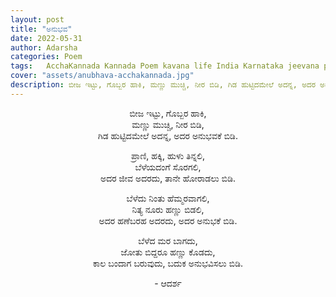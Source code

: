 ```yaml
---
layout: post
title: "ಅನುಭವ"
date: 2022-05-31
author: Adarsha
categories: Poem
tags:	AcchaKannada Kannada Poem kavana life India Karnataka jeevana philosophy heart manassu kavana poem
cover: "assets/anubhava-acchakannada.jpg"
description: ಬೀಜ ಇಟ್ಟು, ಗೊಬ್ಬರ ಹಾಕಿ, ಮಣ್ಣು ಮುಚ್ಚಿ, ನೀರ ಬಿಡಿ, ಗಿಡ ಹುಟ್ಟಿದಮೇಲೆ ಅದನ್ನ, ಅದರ ಅನುಭವಕೆ ಬಿಡಿ.
---
```


<p align = "center"> ಬೀಜ ಇಟ್ಟು, ಗೊಬ್ಬರ ಹಾಕಿ, <br>
ಮಣ್ಣು ಮುಚ್ಚಿ, ನೀರ ಬಿಡಿ, <br>
ಗಿಡ ಹುಟ್ಟಿದಮೇಲೆ ಅದನ್ನ, ಅದರ ಅನುಭವಕೆ ಬಿಡಿ. </p>

<p align = "center"> ಪ್ರಾಣಿ, ಹಕ್ಕಿ, ಹುಳು ತಿನ್ನಲಿ, <br>
ಬೆಳೆಯದಂಗೆ ಸೊರಗಲಿ, <br>
ಅದರ ಜೀವ ಅದರದು, ತಾನೇ ಹೋರಾಡಲು ಬಿಡಿ. </p>

<p align = "center"> ಬೆಳೆದು ನಿಂತು ಹೆಮ್ಮರವಾಗಲಿ, <br>
ನಿತ್ಯ ನೂರು ಹಣ್ಣು ಬಿಡಲಿ, <br>
ಅದರ ಹಣೆಬರಹ ಅದರದು, ಅದರ ಅನುಭಕೆ ಬಿಡಿ. </p>

<p align = "center"> ಬೆಳೆದ ಮರ ಬಾಗದು, <br>
ಜೋತು ಬಿದ್ದರೂ ಹಣ್ಣು ಕೊಡದು, <br>
ಕಾಲ ಬಂದಾಗ ಬರುವುದು, ಬದುಕ ಅನುಭವಿಸಲು ಬಿಡಿ. </p>

<p align ="center"> - ಆದರ್ಶ </p>
